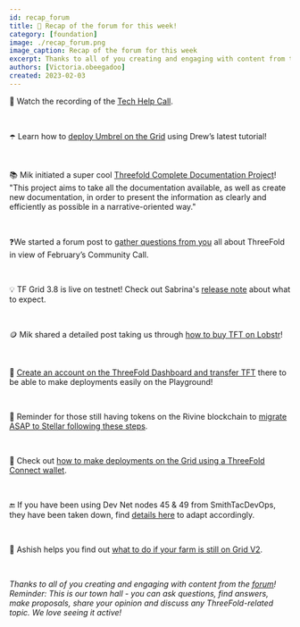 ```yaml
---
id: recap_forum
title: 👀 Recap of the forum for this week!
category: [foundation]
image: ./recap_forum.png
image_caption: Recap of the forum for this week
excerpt: Thanks to all of you creating and engaging with content from the forum!
authors: [Victoria.obeegadoo]
created: 2023-02-03
---
```


🎥 Watch the recording of the [Tech Help Call](https://forum.threefold.io/t/01-30-23-weekly-threefold-community-q-a-and-tech-call-recording/3751).

<br/>

☂️ Learn how to [deploy Umbrel on the Grid](https://forum.threefold.io/t/how-to-deploying-umbrel-on-the-threefold-grid/3752) using Drew’s latest tutorial! 

<br/>

📚 Mik initiated a super cool [Threefold Complete Documentation Project](https://forum.threefold.io/t/threefold-complete-documentation-project/3750)! "This project aims to take all the documentation available, as well as create new documentation, in order to present the information as clearly and efficiently as possible in a narrative-oriented way." 

<br/>

❓We started a forum post to [gather questions from you](https://forum.threefold.io/t/february-community-call-questions-from-the-tf-members/3754) all about ThreeFold in view of February’s Community Call. 

<br/>

💡 TF Grid 3.8 is live on testnet! Check out Sabrina's [release note](https://forum.threefold.io/t/threefold-grid-v3-8-release-notes/3757) about what to expect.

<br/>

🪙 Mik shared a detailed post taking us through [how to buy TFT on Lobstr](https://forum.threefold.io/t/how-to-buy-tft-on-lobstr/3755)! 

<br/>

🤸 [Create an account on the ThreeFold Dashboard and transfer TFT](https://forum.threefold.io/t/threefold-dashboard-create-an-account-and-transfer-tft/3760) there to be able to make deployments easily on the Playground!

<br/>

🔀 Reminder for those still having tokens on the Rivine blockchain to [migrate ASAP to Stellar following these steps](https://forum.threefold.io/t/migration-from-rivine-to-stellar/3758). 

<br/>

🤝 Check out [how to make deployments on the Grid using a ThreeFold Connect wallet](https://forum.threefold.io/t/how-to-deploying-on-grid-using-a-threefold-connect-wallet/3759). 

<br/>

🔚 If you have been using Dev Net nodes 45 & 49 from SmithTacDevOps, they have been taken down, find [details here](https://forum.threefold.io/t/notice-to-smithtacdevops-users/3656) to adapt accordingly.

<br/>

🤔 Ashish helps you find out [what to do if your farm is still on Grid V2](https://forum.threefold.io/t/what-to-do-if-your-farm-is-still-on-grid-v2/3761). 

<br/>

*Thanks to all of you creating and engaging with content from the [forum](https://forum.threefold.io/)! Reminder: This is our town hall - you can ask questions, find answers, make proposals, share your opinion and discuss any ThreeFold-related topic. We love seeing it active!*


